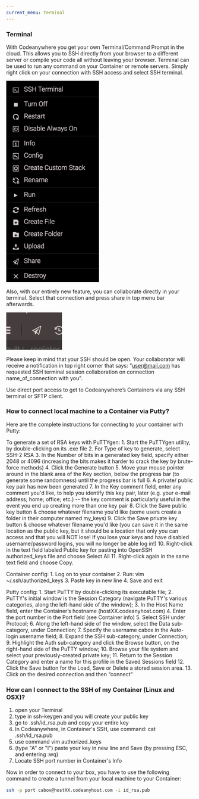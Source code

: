 ```yaml
---
current_menu: terminal
---
```


### Terminal

With Codeanywhere you get your own Terminal/Command Prompt in the cloud. This allows you to SSH directly from your browser to a different server or compile your code all without leaving your browser. Terminal can be used to run any command on your Container or remote servers. Simply right click on your connection with SSH access and select SSH terminal. 

<img src="images/sshterminal.png" width="250" height="auto">


Also, with our entirely new feature, you can collaborate directly in your terminal. Select that connection and press share in top menu bar afterwards. 

![shareicon](images/shareicon.png "shareicon")

Please keep in mind that your SSH should be open. Your collaborator will receive a notification in top right corner that says: "user@mail.com has requested SSH terminal session collaboration on connection name_of_connection with you".


Use direct port access to get to Codeanywhere’s Containers via any SSH terminal or SFTP client. 

### How to connect local machine to a Container via Putty?

Here are the complete instructions for connecting to your container with Putty:

To generate a set of RSA keys with PuTTYgen: 
	1. Start the PuTTYgen utility, by double-clicking on its .exe file
	2. For Type of key to generate, select SSH-2 RSA
	3. In the Number of bits in a generated key field, specify either 2048 or 4096 (increasing the bits makes it harder to crack the key by brute-force methods)
	4. Click the Generate button 
	5. Move your mouse pointer around in the blank area of the Key section, below the progress bar (to generate some randomness) until the progress bar is full
	6. A private/ public key pair has now been generated
	7. In the Key comment field, enter any comment you'd like, to help you identify this key pair, later (e.g. your e-mail address; home; office; etc.) -- the key comment is particularly useful in the event you end up creating more than one key pair
	8. Click the Save public key button & choose whatever filename you'd like (some users create a folder in their computer named my_keys)
	9. Click the Save private key button & choose whatever filename you'd like (you can save it in the same location as the public key, but it should be a location that only you can access and that you will NOT lose! If you lose your keys and have disabled username/password logins, you will no longer be able log in!)
	10. Right-click in the text field labeled Public key for pasting into OpenSSH authorized_keys file and choose Select All
	11. Right-click again in the same text field and choose Copy.

Container config: 
	1. Log on to your container 
	2. Run: vim ~/.ssh/authorized_keys 
	3. Paste key in new line 
	4. Save and exit

Putty config: 
	1. Start PuTTY by double-clicking its executable file; 
	2. PuTTY's initial window is the Session Category (navigate PuTTY's various categories, along the left-hand side of the window); 
	3. In the Host Name field, enter the Container’s hostname (hostXX.codeanyhost.com) 
	4. Enter the port number in the Port field (see Container info) 
	5. Select SSH under Protocol; 
	6. Along the left-hand side of the window, select the Data sub-category, under Connection; 
	7. Specify the username cabox in the Auto-login username field; 
	8. Expand the SSH sub-category, under Connection; 
	9. Highlight the Auth sub-category and click the Browse button, on the right-hand side of the PuTTY window; 
	10. Browse your file system and select your previously-created private key; 
	11. Return to the Session Category and enter a name for this profile in the Saved Sessions field 
	12. Click the Save button for the Load, Save or Delete a stored session area.
	13. Click on the desired connection and then “connect”

### How can I connect to the SSH of my Container (Linux and OSX)?

1. open your Terminal
2. type in ssh-keygen and you will create your public key
3. go to .ssh/id_rsa.pub and copy your entire key
4. In Codeanywhere, in Container's SSH, use command: cat .ssh/id_rsa.pub
5. use command vim authorized_keys
6. (type "A" or "I") paste your key in new line and Save (by pressing ESC, and entering :wq)
7. Locate SSH port number in Container's Info

Now in order to connect to your box, you have to use the following command to create a tunnel from your local machine to your Container:
```sh
ssh -p port cabox@hostXX.codeanyhost.com -i id_rsa.pub
```
